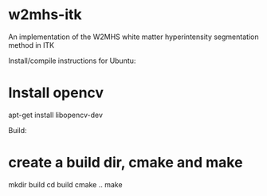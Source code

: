 # w2mhs-itk
An implementation of the W2MHS white matter hyperintensity segmentation method in ITK



Install/compile instructions for Ubuntu:

# Install opencv

   apt-get install libopencv-dev


Build:

# create a build dir, cmake and make
mkdir build
cd build
cmake ..
make

    
   
   
